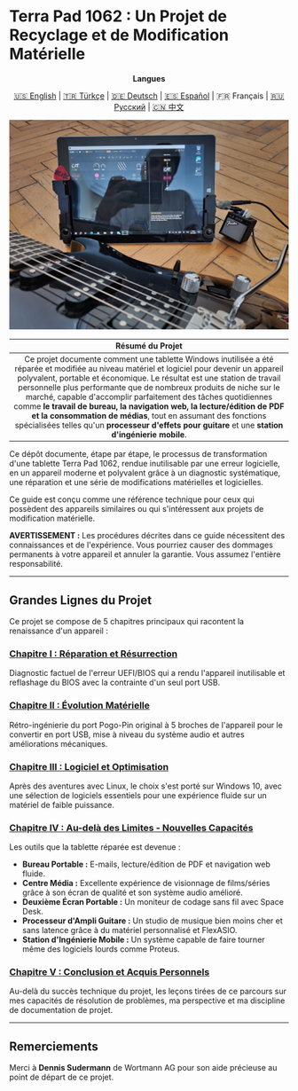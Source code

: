 # Terra Pad 1062 : Un Projet de Recyclage et de Modification Matérielle

<div align="center">

**Langues**

<a href="../../README.md">🇺🇸 English</a> | <a href="../tr/README.md">🇹🇷 Türkçe</a> | <a href="../de/README.md">🇩🇪 Deutsch</a> | <a href="../es/README.md">🇪🇸 Español</a> | 🇫🇷 Français | <a href="../ru/README.md">🇷🇺 Русский</a> | <a href="../cn/README.md">🇨🇳 中文</a>

</div>

<p align="center">
  <img src="../../assets/images/guitar_and_tablet_close_photo.jpg" width="650">
</p>

| **Résumé du Projet** |
| :---: |
| Ce projet documente comment une tablette Windows inutilisée a été réparée et modifiée au niveau matériel et logiciel pour devenir un appareil polyvalent, portable et économique. Le résultat est une station de travail personnelle plus performante que de nombreux produits de niche sur le marché, capable d'accomplir parfaitement des tâches quotidiennes comme **le travail de bureau, la navigation web, la lecture/édition de PDF et la consommation de médias**, tout en assumant des fonctions spécialisées telles qu'un **processeur d'effets pour guitare** et une **station d'ingénierie mobile**. |

Ce dépôt documente, étape par étape, le processus de transformation d'une tablette Terra Pad 1062, rendue inutilisable par une erreur logicielle, en un appareil moderne et polyvalent grâce à un diagnostic systématique, une réparation et une série de modifications matérielles et logicielles.

Ce guide est conçu comme une référence technique pour ceux qui possèdent des appareils similaires ou qui s'intéressent aux projets de modification matérielle.

**AVERTISSEMENT :** Les procédures décrites dans ce guide nécessitent des connaissances et de l'expérience. Vous pourriez causer des dommages permanents à votre appareil et annuler la garantie. Vous assumez l'entière responsabilité.

---

## Grandes Lignes du Projet

Ce projet se compose de 5 chapitres principaux qui racontent la renaissance d'un appareil :

### **[Chapitre I : Réparation et Résurrection](./1_Reparation_et_Resurrection.md)**
Diagnostic factuel de l'erreur UEFI/BIOS qui a rendu l'appareil inutilisable et reflashage du BIOS avec la contrainte d'un seul port USB.

### **[Chapitre II : Évolution Matérielle](./2_Evolution_Materielle.md)**
Rétro-ingénierie du port Pogo-Pin original à 5 broches de l'appareil pour le convertir en port USB, mise à niveau du système audio et autres améliorations mécaniques.

### **[Chapitre III : Logiciel et Optimisation](./3_Logiciel_et_Optimisation.md)**
Après des aventures avec Linux, le choix s'est porté sur Windows 10, avec une sélection de logiciels essentiels pour une expérience fluide sur un matériel de faible puissance.

### **[Chapitre IV : Au-delà des Limites - Nouvelles Capacités](./4_Au-dela_des_Limites.md)**
Les outils que la tablette réparée est devenue :
*   **Bureau Portable :** E-mails, lecture/édition de PDF et navigation web fluide.
*   **Centre Média :** Excellente expérience de visionnage de films/séries grâce à son écran de qualité et son système audio amélioré.
*   **Deuxième Écran Portable :** Un moniteur de codage sans fil avec Space Desk.
*   **Processeur d'Ampli Guitare :** Un studio de musique bien moins cher et sans latence grâce à du matériel personnalisé et FlexASIO.
*   **Station d'Ingénierie Mobile :** Un système capable de faire tourner même des logiciels lourds comme Proteus.

### **[Chapitre V : Conclusion et Acquis Personnels](./5_Conclusion_et_Acquis.md)**
Au-delà du succès technique du projet, les leçons tirées de ce parcours sur mes capacités de résolution de problèmes, ma perspective et ma discipline de documentation de projet.

---

## Remerciements

Merci à **Dennis Sudermann** de Wortmann AG pour son aide précieuse au point de départ de ce projet.

